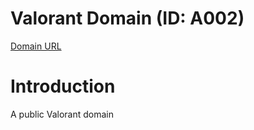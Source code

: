 # Valorant Domain (ID: A002)
[Domain URL](https://ejunz.com/d/A002/)

# Introduction
A public Valorant domain
